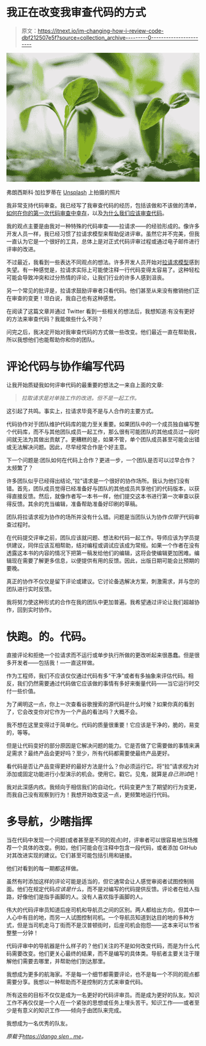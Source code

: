 # 我正在改变我审查代码的方式

> 原文：<https://itnext.io/im-changing-how-i-review-code-dbf212507e5f?source=collection_archive---------0----------------------->

![](img/b6e4c9a1de58276e725e8fd238a47ff4.png)

弗朗西斯科·加拉罗蒂在 [Unsplash](https://unsplash.com/s/photos/prune?utm_source=unsplash&utm_medium=referral&utm_content=creditCopyText) 上拍摄的照片

我非常支持代码审查。我已经写了我审查代码的经历，包括该做和不该做的清单，[如何在你的第一次代码审查中幸存](https://dangoslen.me/blog/surviving-your-first-code-review/)，以及[为什么我们应该审查代码](https://dangoslen.me/blog/whats-the-point-to-code-reviews-anyway/)。

我的观点主要是由我对一种特殊的代码审查——拉请求——的经验形成的。像许多开发人员一样，我已经习惯了拉请求模型来帮助促进评审。虽然它并不完美，但我一直认为它是一个很好的工具，总体上是对正式代码评审过程或通过电子邮件进行评审的改进。

不过最近，我看到一些表达不同观点的想法。许多开发人员开始对[拉请求模型](https://jessitron.com/2021/03/27/those-pesky-pull-request-reviews/)感到失望。有一种感觉是，拉请求实际上可能使注释一行代码变得太容易了。这种轻松可能会导致冲突和过分热情的评论，让我们行业的许多人感到沮丧。

另一个常见的批评是，拉请求鼓励评审者只看代码。他们甚至从来没有撤销他们正在审查的变更！坦白说，我自己也有这种感觉。

在阅读了这篇文章并通过 Twitter 看到一些相关的想法后，我想知道:有没有更好的方法来审查代码？我能做些什么不同？

问完之后，我决定开始对我审查代码的方式做一些改变。他们最近一直在帮助我，所以我想他们也能帮助你和你的团队。

# 评论代码与协作编写代码

让我开始质疑我如何评审代码的最重要的想法之一来自上面的文章:

> *拉取请求是对单独工作的改进。但不是一起工作。*

这引起了共鸣。事实上，拉请求毕竟不是与人合作的主要方式。

代码协作对于团队维护代码库的能力至关重要。如果团队中的一个成员独自编写整个代码库，而不与其他团队成员一起工作，那么很有可能团队的其他成员过一段时间就无法为其做出贡献了。更糟糕的是，如果不管，单个团队成员甚至可能会出错或无法解决问题。因此，尽早经常合作是个好主意。

下一个问题是:团队如何在代码上合作？更进一步，一个团队是否可以过早合作？太频繁了？

许多团队似乎已经得出结论,“拉”请求是一个很好的协作场所。我认为他们没有错。首先，团队成员觉得已经准备好与团队的其他成员共享他们的代码版本，以获得直接反馈。然后，就像作者写一本书一样，他们提交这本书进行第一次审查以获得反馈。其余的充当编辑，准备帮助准备好印刷的草稿。

团队将拉请求视为协作的场所并没有什么错。问题是当团队认为协作*仅限于*代码审查过程时。

在代码提交评审之前，团队应该就问题、想法和代码一起工作。导师应该为学员提供建议，同伴应该互相帮助，结对编程或调试应该成为常规。如果一个作者在没有透露这本书的内容的情况下把第一稿发给他们的编辑，这将会使编辑更加困难。编辑现在需要了解更多信息，以便提供有用的反馈。因此，出版日期可能会比预期的要晚。

真正的协作不仅仅是留下评论或建议。它讨论备选解决方案，刺激需求，并与您的团队进行实时反馈。

我将努力使这种形式的合作在我的团队中更加普遍。我希望通过评论让我们超越协作，回到实时协作。

# 快跑。的。代码。

直接评论和拒绝一个拉请求而不运行或单步执行所做的更改听起来很愚蠢。但是很多开发者——包括我！—一直这样做。

作为工程师，我们不应该仅仅通过代码有多“干净”或者有多抽象来评估代码。相反，我们仍然需要通过代码做它应该做的事情有多好来衡量代码——当它运行时交付一些价值。

为了阐明这一点，你上一次查看谷歌搜索的源代码是什么时候？如果你真的看到了，它会改变你对它作为一个产品的看法吗？大概不会。

我不想在这里变得过于简单化。代码的质量很重要！它应该是干净的，脆的，易变的，等等。

但是让代码变好的部分原因是它解决问题的能力。它是否做了它需要做的事情来满足需求？最终产品会更好吗？至少，所有代码都需要使最终产品更好。

看代码是否让产品变得更好的最好方法是什么？你必须运行它。将“拉”请求视为对添加或固定功能进行小型演示的机会。使用它。戳它。见鬼，就算是*自己测试*吧！

我对此深感内疚。我倾向于相信我们的自动化，代码变更产生了期望的行为变更，而我自己没有观察到行为！我想开始改变这一点，更频繁地运行代码。

# 多导航，少瞎指挥

当在代码中发现一个问题(或者甚至是不同的观点)时，评审者可以很容易地当场推荐一个具体的改变。例如，他们可能会在注释中包含一段代码，或者添加 GitHub 对其改进实现的建议。它们甚至可能包括引用和链接。

他们对看到的每一期都这样做。

虽然有时添加这样的评论可能是适当的，但它通常会让人感觉审阅者试图控制局面。他们在规定代码*应该是什么*，而不是对编写的代码提供反馈。评论者在给人指路，好像他们是指手画脚的人。没有人喜欢指手画脚的人。

伟大的代码评审员知道后座司机和导航员之间的区别。两人都给出方向，但其中一人心中有目的地，而另一人试图控制司机。一个导航员知道到达目的地的多种方式，但是当司机走马丁街而不是汉普顿街时，后座司机会抱怨——这本来可以节省整整一分钟！

代码评审中的导航器是什么样子的？他们关注的不是如何改变代码，而是为什么代码需要改变。他们更关心最终的结果，而不是编写的具体类。导航者主要关注于理解他们需要去哪里，并帮助他们到达那里。

我想成为更多的航海家。不是每一个细节都需要评论，也不是每一个不同的观点都需要分享。我想以一种帮助而不是控制的方式来审查代码。

所有这些的目标不仅仅是成为一名更好的代码评审员。而是成为更好的队友。知识工作不再仅仅是一个人在一个紧张的思想或任务上埋头苦干。知识工作——或者至少是有意义的知识工作——倾向于由团队来完成。

我想成为一名优秀的队友。

*原载于*[*https://dango slen . me*](https://dangoslen.me/blog/changing-how-i-review-code/)*。*